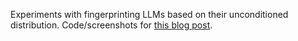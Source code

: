 Experiments with fingerprinting LLMs based on their unconditioned distribution. Code/screenshots for [this blog post](https://www.beren.io/2023-02-26-Fingerprinting-LLMs-with-unconditioned-distribution/).
